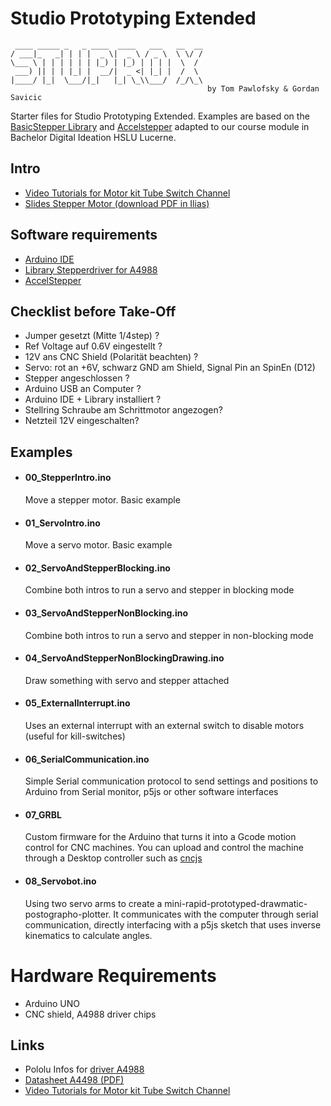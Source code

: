 # Studio Prototyping Extended

```
 ____ _____ _   _ ____  ____   ___   __  __
/ ___|_   _| | | |  _ \|  _ \ / _ \  \ \/ /
\___ \ | | | | | | |_) | |_) | | | |  \  /
 ___) || | | |_| |  __/|  _ <| |_| |  /  \
|____/ |_|  \___/|_|   |_| \_\\___/  /_/\_\                  
                                            by Tom Pawlofsky & Gordan Savicic
```

Starter files for Studio Prototyping Extended. Examples are based on the [BasicStepper Library](https://github.com/laurb9/StepperDriver) and [Accelstepper](https://www.airspayce.com/mikem/arduino/AccelStepper/) adapted to our course module in Bachelor Digital Ideation HSLU Lucerne.

## Intro 

   - [Video Tutorials for Motor kit Tube Switch Channel](https://tube.switch.ch/channels/Dcqw1ga3NL)
   - [Slides Stepper Motor (download PDF in Ilias)](https://elearning.hslu.ch/ilias/goto.php?target=file_5832681_download&client_id=hslu)
 
## Software requirements
 
   - [Arduino IDE ](https://www.arduino.cc/en/software)
   - [Library Stepperdriver for A4988](https://github.com/laurb9/StepperDriver)
   - [AccelStepper](https://www.airspayce.com/mikem/arduino/AccelStepper/index.html)

 ## Checklist before Take-Off
 
   - Jumper gesetzt (Mitte 1/4step) ? 
   - Ref Voltage auf 0.6V eingestellt ?
   - 12V ans CNC Shield (Polarität beachten) ?
   - Servo: rot an +6V, schwarz GND am Shield, Signal Pin an SpinEn (D12)
   - Stepper angeschlossen ? 
   - Arduino USB an Computer ?
   - Arduino IDE + Library installiert ?
   - Stellring Schraube am Schrittmotor angezogen?
   - Netzteil 12V eingeschalten?
  
## Examples

 - #### 00_StepperIntro.ino
    Move a stepper motor. Basic example
 - #### 01_ServoIntro.ino
    Move a servo motor. Basic example
 - #### 02_ServoAndStepperBlocking.ino
    Combine both intros to run a servo and stepper in blocking mode
 - #### 03_ServoAndStepperNonBlocking.ino
    Combine both intros to run a servo and stepper in non-blocking mode
 - #### 04_ServoAndStepperNonBlockingDrawing.ino
    Draw something with servo and stepper attached
 - #### 05_ExternalInterrupt.ino
    Uses an external interrupt with an external switch to disable motors (useful for kill-switches)
 - #### 06_SerialCommunication.ino 
    Simple Serial communication protocol to send settings and positions to Arduino from Serial monitor, p5js or other software interfaces
- #### 07_GRBL
    Custom firmware for the Arduino that turns it into a Gcode motion control for CNC machines. You can upload and control the machine through a Desktop controller such as [cncjs](https://cnc.js.org/)
- #### 08_Servobot.ino
    Using two servo arms to create a mini-rapid-prototyped-drawmatic-postographo-plotter. It communicates with the computer through serial communication, directly interfacing with a p5js sketch that uses inverse kinematics to calculate angles.

# Hardware Requirements
  - Arduino UNO
  - CNC shield, A4988 driver chips

## Links
   - Pololu Infos for [driver A4988](https://www.pololu.com/product/1182) 
   - [Datasheet A4498 (PDF)](https://www.tme.eu/Document/25459777e672c305e474897eef284f74/POLOLU-2128.pdf)
   - [Video Tutorials for Motor kit Tube Switch Channel](https://tube.switch.ch/channels/Dcqw1ga3NL)
